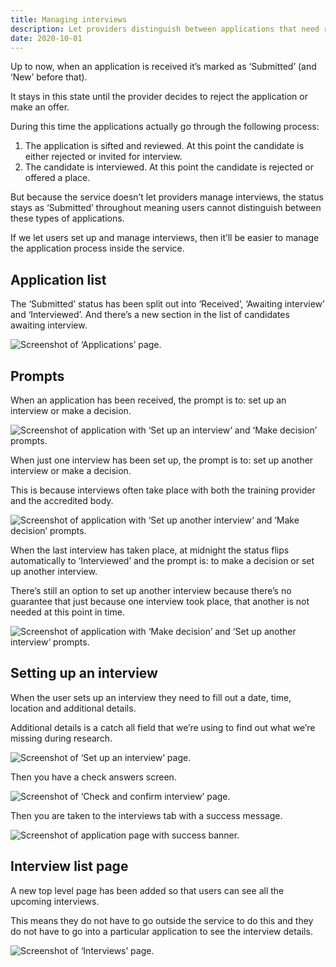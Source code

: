 ```yaml
---
title: Managing interviews
description: Let providers distinguish between applications that need review, are awaiting interview or need a decision.
date: 2020-10-01
---
```


Up to now, when an application is received it’s marked as ‘Submitted’ (and ‘New’ before that).

It stays in this state until the provider decides to reject the application or make an offer.

During this time the applications actually go through the following process:

1. The application is sifted and reviewed. At this point the candidate is either rejected or invited for interview.
2. The candidate is interviewed. At this point the candidate is rejected or offered a place.

But because the service doesn’t let providers manage interviews, the status stays as ‘Submitted’ throughout meaning users cannot distinguish between these types of applications.

If we let users set up and manage interviews, then it’ll be easier to manage the application process inside the service.

## Application list

The ‘Submitted’ status has been split out into ‘Received’, ‘Awaiting interview’ and ‘Interviewed’. And there’s a new section in the list of candidates awaiting interview.

![Screenshot of ‘Applications’ page.](application-list.png)

## Prompts

When an application has been received, the prompt is to: set up an interview or make a decision.

![Screenshot of application with ‘Set up an interview‘ and ‘Make decision’ prompts.](prompt--received.png)

When just one interview has been set up, the prompt is to: set up another interview or make a decision.

This is because interviews often take place with both the training provider and the accredited body.

![Screenshot of application with ‘Set up another interview‘ and ‘Make decision’ prompts.](prompt--awaiting-interview.png)

When the last interview has taken place, at midnight the status flips automatically to ‘Interviewed’ and the prompt is: to make a decision or set up another interview.

There’s still an option to set up another interview because there’s no guarantee that just because one interview took place, that another is not needed at this point in time.

![Screenshot of application with ‘Make decision’ and ‘Set up another interview‘ prompts.](prompt--interviewed.png)

## Setting up an interview

When the user sets up an interview they need to fill out a date, time, location and additional details.

Additional details is a catch all field that we’re using to find out what we’re missing during research.

![Screenshot of ‘Set up an interview‘ page.](set-up-interview--form.png)

Then you have a check answers screen.

![Screenshot of ‘Check and confirm interview’ page.](set-up-interview--check.png)

Then you are taken to the interviews tab with a success message.

![Screenshot of application page with success banner.](set-up-interview--success.png)

## Interview list page

A new top level page has been added so that users can see all the upcoming interviews.

This means they do not have to go outside the service to do this and they do not have to go into a particular application to see the interview details.

![Screenshot of ‘Interviews’ page.](interview-list-page.png)
